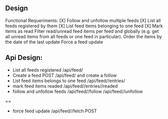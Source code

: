 ## Design

Functional Requeriments:
[X] Follow and unfollow multiple feeds
[X] List all feeds registered by them
[X] List feed items belonging to one feed
[X] Mark items as read
Filter read/unread feed items per feed and globally (e.g. get all unread items
    from all feeds or one feed in particular). Order the items by the date of the
    last update
Force a feed update



## Api Design:
* List all feeds registered
    /api/feed/
*  Create a feed
    POST /api/feed/ and create a follow
* List feed items belongs to one feed
    /api/feed/<id>/entries/
* mark feed items readed
    /api/feed/<id>/entries/<id>/readed
* follow and unfollow feeds
    /api/feed/<id>/follow
    /api/feed/<id>/unfollow


==
* force feed update
/api/feed/<id>/fetch POST 

